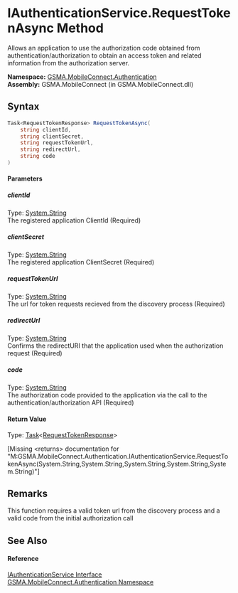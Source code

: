 IAuthenticationService.RequestTokenAsync Method
===============================================
Allows an application to use the authorization code obtained from authentication/authorization to obtain an access token and related information from the authorization server.

**Namespace:** [GSMA.MobileConnect.Authentication][1]  
**Assembly:** GSMA.MobileConnect (in GSMA.MobileConnect.dll)

Syntax
------

```csharp
Task<RequestTokenResponse> RequestTokenAsync(
	string clientId,
	string clientSecret,
	string requestTokenUrl,
	string redirectUrl,
	string code
)
```

#### Parameters

##### *clientId*
Type: [System.String][2]  
The registered application ClientId (Required)

##### *clientSecret*
Type: [System.String][2]  
The registered application ClientSecret (Required)

##### *requestTokenUrl*
Type: [System.String][2]  
The url for token requests recieved from the discovery process (Required)

##### *redirectUrl*
Type: [System.String][2]  
Confirms the redirectURI that the application used when the authorization request (Required)

##### *code*
Type: [System.String][2]  
The authorization code provided to the application via the call to the authentication/authorization API (Required)

#### Return Value
Type: [Task][3]&lt;[RequestTokenResponse][4]>  

[Missing &lt;returns> documentation for "M:GSMA.MobileConnect.Authentication.IAuthenticationService.RequestTokenAsync(System.String,System.String,System.String,System.String,System.String)"]


Remarks
-------
 This function requires a valid token url from the discovery process and a valid code from the initial authorization call 

See Also
--------

#### Reference
[IAuthenticationService Interface][5]  
[GSMA.MobileConnect.Authentication Namespace][1]  

[1]: ../README.md
[2]: http://msdn.microsoft.com/en-us/library/s1wwdcbf
[3]: http://msdn.microsoft.com/en-us/library/dd321424
[4]: ../RequestTokenResponse/README.md
[5]: README.md
[6]: ../../_icons/Help.png